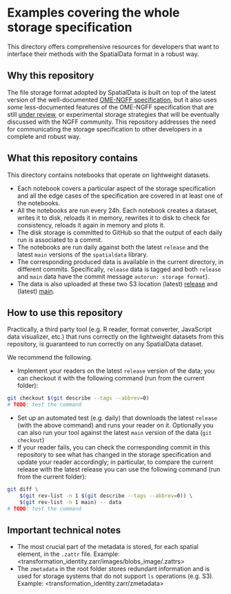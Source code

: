 # Examples covering the whole storage specification

This directory offers comprehensive resources for developers that want to interface their methods with the SpatialData format in a robust way.

## Why this repository
The file storage format adopted by SpatialData is built on top of the latest version of the well-documented [OME-NGFF specification](https://ngff.openmicroscopy.org/latest/index.html), but it also uses *some* less-documented features of the OME-NGFF specification that are still [under review](https://github.com/ome/ngff/pulls?q=is%3Apr+is%3Aopen+sort%3Aupdated-desc), or experimental storage strategies that will be eventually discussed with the NGFF community.
This repository addresses the need for communicating the storage specification to other developers in a complete and robust way.

## What this repository contains
This directory contains notebooks that operate on lightweight datasets.
- Each notebook covers a particular aspect of the storage specification and all the edge cases of the specification are covered in at least one of the notebooks.
- All the notebooks are run every 24h. Each notebook creates a dataset, writes it to disk, reloads it in memory, rewrites it to disk to check for consistency, reloads it again in memory and plots it.
- The disk storage is committed to GitHub so that the output of each daily run is associated to a commit.
- The notebooks are run daily against both the latest `release` and the latest `main` versions of the `spatialdata` library.
- The corresponding produced data is available in the current directory, in different commits. Specifically, `release` data is tagged and both `release` and `main` data have the commit message `autorun: storage format`).
- The data is also uploaded at these two S3 location (latest) [release](https://s3.embl.de/spatialdata/developers_resources/storage_format/release) and (latest) [main](https://s3.embl.de/spatialdata/developers_resources/storage_format/main).

## How to use this repository
Practically, a third party tool (e.g. R reader, format converter, JavaScript data visualizer, etc.) that runs correctly on the lightweight datasets from this repository, is guaranteed to run correctly on any SpatialData dataset.

We recommend the following.
- Implement your readers on the latest `release` version of the data; you can checkout it with the following command (run from the current folder):
```bash
git checkout $(git describe --tags --abbrev=0)
# TODO: test the command
```
- Set up an automated test (e.g. daily) that downloads the latest `release` (with the above command) and runs your reader on it. Optionally you can also run your tool against the latest `main` version of the data (`git checkout`)
- If your reader fails, you can check the corresponding commit in this repository to see what has changed in the storage specification and update your reader accordingly; in particular, to compare the current release with the latest release you can use the following command (run from the current folder):
```bash
git diff \
    $(git rev-list -n 1 $(git describe --tags --abbrev=0)) \
    $(git rev-list -n 1 main) -- data
# TODO: test the command
```

## Important technical notes
- The most crucial part of the metadata is stored, for each spatial element, in the `.zattr` file. Example: <transformation_identity.zarr/images/blobs_image/.zattrs>
- The `zmetadata` in the root folder stores redundant information and is used for storage systems that do not support `ls` operations (e.g. S3). Example: <transformation_identity.zarr/zmetadata>
